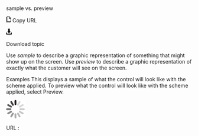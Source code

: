 # 

sample vs. preview

![Copy URL](media/sample-vs-preview/Copy.png)
Copy URL

![Download](media/sample-vs-preview/Download.png)

Download topic

Use *sample* to describe a graphic representation of something that might show up on the screen. Use *preview* to describe a graphic representation of exactly what the customer will see on the screen.

Examples
This displays a sample of what the control will look like with the scheme applied.
To preview what the control will look like with the scheme applied, select Preview.

![In progress](media/sample-vs-preview/activity-large.gif)

URL :
